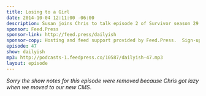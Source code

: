 ```yaml
---
title: Losing to a Girl
date: 2014-10-04 12:11:00 -06:00
description: Susan joins Chris to talk episode 2 of Survivor season 29. Not as great an episode of Survivor this time which possibly means not as great an episode of Daily(ish)? You be the judge.
sponsor: Feed.Press
sponsor-link: http://feed.press/dailyish
sponsor-copy: Hosting and feed support provided by Feed.Press.  Sign-up today and try FeedPress on a 14 day trial (no contracts or commitments). Use promo code "dailyish" during checkout to get 10% off your first year.
episode: 47
show: dailyish
mp3: http://podcasts-1.feedpress.co/10587/dailyish-47.mp3
layout: episode
---
```


<em>Sorry the show notes for this episode were removed because Chris got lazy when we moved to our new CMS</em>.
